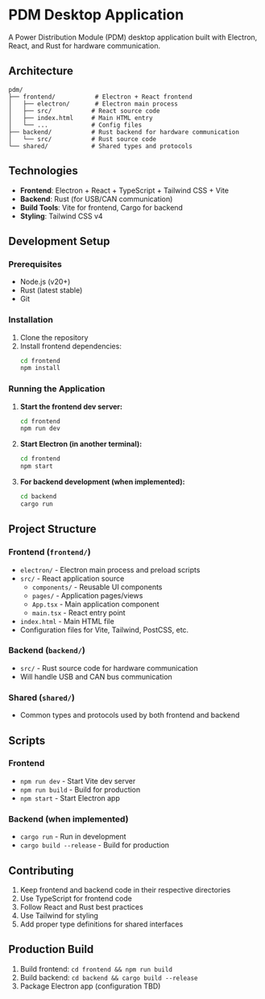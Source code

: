 # PDM Desktop Application

A Power Distribution Module (PDM) desktop application built with Electron, React, and Rust for hardware communication.

## Architecture

```
pdm/
├── frontend/           # Electron + React frontend
│   ├── electron/       # Electron main process
│   ├── src/           # React source code
│   ├── index.html     # Main HTML entry
│   └── ...            # Config files
├── backend/           # Rust backend for hardware communication
│   └── src/           # Rust source code
└── shared/            # Shared types and protocols
```

## Technologies

- **Frontend**: Electron + React + TypeScript + Tailwind CSS + Vite
- **Backend**: Rust (for USB/CAN communication)
- **Build Tools**: Vite for frontend, Cargo for backend
- **Styling**: Tailwind CSS v4

## Development Setup

### Prerequisites
- Node.js (v20+)
- Rust (latest stable)
- Git

### Installation

1. Clone the repository
2. Install frontend dependencies:
   ```bash
   cd frontend
   npm install
   ```

### Running the Application

1. **Start the frontend dev server:**
   ```bash
   cd frontend
   npm run dev
   ```

2. **Start Electron (in another terminal):**
   ```bash
   cd frontend
   npm start
   ```

3. **For backend development (when implemented):**
   ```bash
   cd backend
   cargo run
   ```

## Project Structure

### Frontend (`frontend/`)
- `electron/` - Electron main process and preload scripts
- `src/` - React application source
  - `components/` - Reusable UI components
  - `pages/` - Application pages/views
  - `App.tsx` - Main application component
  - `main.tsx` - React entry point
- `index.html` - Main HTML file
- Configuration files for Vite, Tailwind, PostCSS, etc.

### Backend (`backend/`)
- `src/` - Rust source code for hardware communication
- Will handle USB and CAN bus communication

### Shared (`shared/`)
- Common types and protocols used by both frontend and backend

## Scripts

### Frontend
- `npm run dev` - Start Vite dev server
- `npm run build` - Build for production
- `npm start` - Start Electron app

### Backend (when implemented)
- `cargo run` - Run in development
- `cargo build --release` - Build for production

## Contributing

1. Keep frontend and backend code in their respective directories
2. Use TypeScript for frontend code
3. Follow React and Rust best practices
4. Use Tailwind for styling
5. Add proper type definitions for shared interfaces

## Production Build

1. Build frontend: `cd frontend && npm run build`
2. Build backend: `cd backend && cargo build --release`
3. Package Electron app (configuration TBD)
